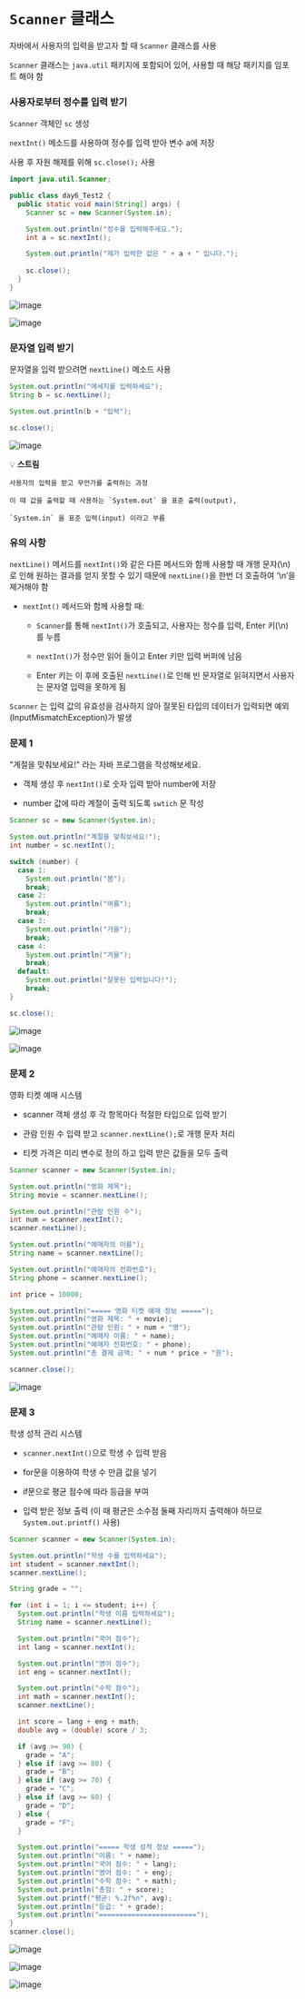 # `Scanner` 클래스

자바에서 사용자의 입력을 받고자 할 때 `Scanner` 클래스를 사용

`Scanner` 클래스는 `java.util` 패키지에 포함되어 있어, 사용할 때 해당 패키지를 임포트 해야 함


### 사용자로부터 정수를 입력 받기

`Scanner` 객체인 `sc` 생성

`nextInt()` 메소드를 사용하여 정수를 입력 받아 변수 a에 저장

사용 후 자원 해제를 위해 `sc.close();` 사용

```java
import java.util.Scanner;

public class day6_Test2 {
  public static void main(String[] args) {
    Scanner sc = new Scanner(System.in);

    System.out.println("정수를 입력해주세요.");
    int a = sc.nextInt();

    System.out.println("제가 입력한 값은 " + a + " 입니다.");
    
    sc.close();
  }
}
```

![image](https://github.com/shdbwls66/backendJava/assets/168792230/180bc283-8ca0-49af-8ac6-27161dad33e1)

![image](https://github.com/shdbwls66/backendJava/assets/168792230/9080682d-e020-48ca-96a1-14160e7a469b)


### 문자열 입력 받기

문자열을 입력 받으려면 `nextLine()` 메소드 사용

```java
System.out.println("메세지를 입력하세요");
String b = sc.nextLine();

System.out.println(b + "입력");

sc.close();
```

![image](https://github.com/shdbwls66/backendJava/assets/168792230/7c5e0e24-9050-42fa-b303-dea2cb455770)


💡 **스트림**
<aside>

    사용자의 입력을 받고 무언가를 출력하는 과정
    
    이 때 값을 출력할 때 사용하는 `System.out` 을 표준 출력(output),
    
    `System.in` 을 표준 입력(input) 이라고 부름

</aside>


### 유의 사항

`nextLine()` 메서드를 `nextInt()`와 같은 다른 메서드와 함께 사용할 때 개행 문자(\n)로 인해 원하는 결과를 얻지 못할 수 있기 때문에 `nextLine()`을 한번 더 호출하여 ‘\n’을 제거해야 함

- `nextInt()` 메서드와 함께 사용할 때:

  - `Scanner`를 통해  `nextInt()`가 호출되고, 사용자는 정수를 입력, Enter 키(\n)를 누름

  - `nextInt()`가 정수만 읽어 들이고 Enter 키만 입력 버퍼에 남음

  - Enter 키는 이 후에 호출된 `nextLine()`로 인해 빈 문자열로 읽혀지면서 사용자는 문자열 입력을 못하게 됨


`Scanner` 는 입력 값의 유효성을 검사하지 않아 잘못된 타입의 데이터가 입력되면 예외(InputMismatchException)가 발생


### 문제 1
"계절을 맞춰보세요!" 라는 자바 프로그램을 작성해보세요.

- 객체 생성 후 `nextInt()`로 숫자 입력 받아 number에 저장

- number 값에 따라 계절이 출력 되도록 `swtich` 문 작성

```java
Scanner sc = new Scanner(System.in);

System.out.println("계절을 맞춰보세요!");
int number = sc.nextInt();

switch (number) {
  case 1:
    System.out.println("봄");
    break;
  case 2:
    System.out.println("여름");
    break;
  case 3:
    System.out.println("가을");
    break;
  case 4:
    System.out.println("겨울");
    break;
  default:
    System.out.println("잘못된 입력입니다!");
    break;
}

sc.close();
```

![image](https://github.com/shdbwls66/backendJava/assets/168792230/ca15954b-c941-47bd-8696-58d93f2f70d5)

![image](https://github.com/shdbwls66/backendJava/assets/168792230/2e2ece48-6022-4f60-ab0c-99cacd1968f2)


### 문제 2
영화 티켓 예매 시스템

- scanner 객체 생성 후 각 항목마다 적절한 타입으로 입력 받기

- 관람 인원 수 입력 받고 `scanner.nextLine();`로 개행 문자 처리

- 티켓 가격은 미리 변수로 정의 하고 입력 받은 값들을 모두 출력

```java
Scanner scanner = new Scanner(System.in);

System.out.println("영화 제목");
String movie = scanner.nextLine();

System.out.println("관람 인원 수");
int num = scanner.nextInt();
scanner.nextLine();

System.out.println("예매자의 이름");
String name = scanner.nextLine();

System.out.println("예매자의 전화번호");
String phone = scanner.nextLine();

int price = 10000;

System.out.println("===== 영화 티켓 예매 정보 =====");
System.out.println("영화 제목: " + movie);
System.out.println("관람 인원: " + num + "명");
System.out.println("예매자 이름: " + name);
System.out.println("예매자 전화번호: " + phone);
System.out.println("총 결제 금액: " + num * price + "원");

scanner.close();
```

![image](https://github.com/shdbwls66/backendJava/assets/168792230/b9c54945-4a8d-40f1-95b0-68c2e3fdcdf1)


### 문제 3
학생 성적 관리 시스템

- `scanner.nextInt()`으로 학생 수 입력 받음

- for문을 이용하여 학생 수 만큼 값을 넣기

- if문으로 평균 점수에 따라 등급을 부여

- 입력 받은 정보 출력 (이 때 평균은 소수점 둘째 자리까지 출력해야 하므로 `System.out.printf()` 사용)

```java
Scanner scanner = new Scanner(System.in);

System.out.println("학생 수를 입력하세요");
int student = scanner.nextInt();
scanner.nextLine();

String grade = "";

for (int i = 1; i <= student; i++) {
  System.out.println("학생 이름 입력하세요");
  String name = scanner.nextLine();

  System.out.println("국어 점수");
  int lang = scanner.nextInt();

  System.out.println("영어 점수");
  int eng = scanner.nextInt();

  System.out.println("수학 점수");
  int math = scanner.nextInt();
  scanner.nextLine();

  int score = lang + eng + math;
  double avg = (double) score / 3;

  if (avg >= 90) {
    grade = "A";
  } else if (avg >= 80) {
    grade = "B";
  } else if (avg >= 70) {
    grade = "C";
  } else if (avg >= 60) {
    grade = "D";
  } else {
    grade = "F";
  }

  System.out.println("===== 학생 성적 정보 =====");
  System.out.println("이름: " + name);
  System.out.println("국어 점수: " + lang);
  System.out.println("영어 점수: " + eng);
  System.out.println("수학 점수: " + math);
  System.out.println("총점: " + score);
  System.out.printf("평균: %.2f%n", avg);
  System.out.println("등급: " + grade);
  System.out.println("========================");
}
scanner.close();
```

![image](https://github.com/shdbwls66/backendJava/assets/168792230/0226aa30-e40b-4bfc-9bbf-3eb461ef61a2)

![image](https://github.com/shdbwls66/backendJava/assets/168792230/1f708d7c-d66c-4443-b261-0913319003d9)

![image](https://github.com/shdbwls66/backendJava/assets/168792230/ef869e7a-0eb1-4575-913c-bb83938f7ba5)